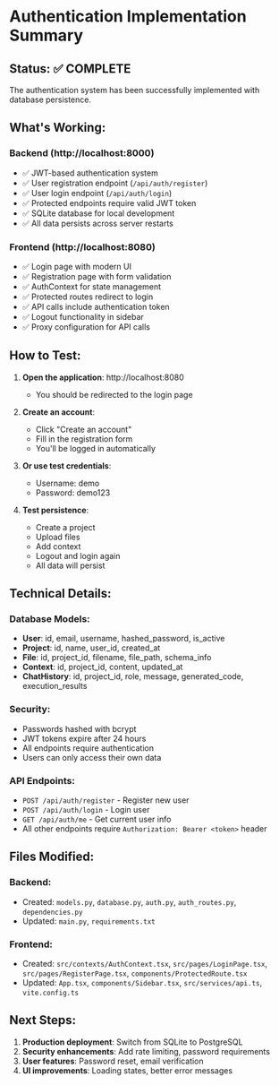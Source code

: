 # Authentication Implementation Summary

## Status: ✅ COMPLETE

The authentication system has been successfully implemented with database persistence.

## What's Working:

### Backend (http://localhost:8000)
- ✅ JWT-based authentication system
- ✅ User registration endpoint (`/api/auth/register`)
- ✅ User login endpoint (`/api/auth/login`)
- ✅ Protected endpoints require valid JWT token
- ✅ SQLite database for local development
- ✅ All data persists across server restarts

### Frontend (http://localhost:8080)
- ✅ Login page with modern UI
- ✅ Registration page with form validation
- ✅ AuthContext for state management
- ✅ Protected routes redirect to login
- ✅ API calls include authentication token
- ✅ Logout functionality in sidebar
- ✅ Proxy configuration for API calls

## How to Test:

1. **Open the application**: http://localhost:8080
   - You should be redirected to the login page

2. **Create an account**:
   - Click "Create an account"
   - Fill in the registration form
   - You'll be logged in automatically

3. **Or use test credentials**:
   - Username: demo
   - Password: demo123

4. **Test persistence**:
   - Create a project
   - Upload files
   - Add context
   - Logout and login again
   - All data will persist

## Technical Details:

### Database Models:
- **User**: id, email, username, hashed_password, is_active
- **Project**: id, name, user_id, created_at
- **File**: id, project_id, filename, file_path, schema_info
- **Context**: id, project_id, content, updated_at
- **ChatHistory**: id, project_id, role, message, generated_code, execution_results

### Security:
- Passwords hashed with bcrypt
- JWT tokens expire after 24 hours
- All endpoints require authentication
- Users can only access their own data

### API Endpoints:
- `POST /api/auth/register` - Register new user
- `POST /api/auth/login` - Login user
- `GET /api/auth/me` - Get current user info
- All other endpoints require `Authorization: Bearer <token>` header

## Files Modified:

### Backend:
- Created: `models.py`, `database.py`, `auth.py`, `auth_routes.py`, `dependencies.py`
- Updated: `main.py`, `requirements.txt`

### Frontend:
- Created: `src/contexts/AuthContext.tsx`, `src/pages/LoginPage.tsx`, `src/pages/RegisterPage.tsx`, `components/ProtectedRoute.tsx`
- Updated: `App.tsx`, `components/Sidebar.tsx`, `src/services/api.ts`, `vite.config.ts`

## Next Steps:

1. **Production deployment**: Switch from SQLite to PostgreSQL
2. **Security enhancements**: Add rate limiting, password requirements
3. **User features**: Password reset, email verification
4. **UI improvements**: Loading states, better error messages